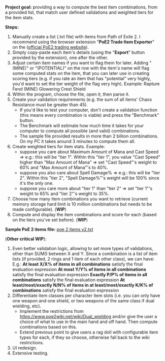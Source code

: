 ﻿**Project goal:** providing a way to compute the best item combinations, from a provided list, that match user defined validations and weighted tiers for the item stats.

**Steps:**
1. Manually create a list (.txt file) with items from Path of Exile 2. I recommend using the browser extension "**PoE2 Trade Item Exporter**" on the ([official PoE2 trading website](https://www.pathofexile.com/trade2/search/poe2)).
2. Simply copy-paste each item's details (using the "**Export**" button provided by the extension), one after the other.
3. Adjust certain item names if you want to flag them for later.
   Adding "(MINE)" or "(POTENTIAL)" on the row with the item's name will flag some computed stats on the item, that you can later use in creating scoring tiers (e.g. if you rate an item that has "potential" very highly, you'd want to set the tier weight of the flag very high).
   		Example: Rapture Fend (MINE) 
    			 Glowering Crest Shield
4. Within the program, choose the file, open it, then parse it.
5. Create your validation requirements (e.g. the sum of all items' Chaos Resistance must be greater than 45).
   - If you'd like to test your computer, don't create a validation function (this means every combination is viable) and press the "Benchmark" button.
   - The Benchmark will estimate how much time it takes for your computer to compute all possible (and valid) combinations.
   - The sample file provided results in more than 2 billion combinations. On my PC it takes around 3 minutes to compute them all.
7. Create weighted tiers for item stats.
   Example:
   	- suppose you care about Maximum Amount of Mana  and  Cast Speed => e.g.: this will be "tier 1". Within this "tier 1", you value "Cast Speed" higher than "Max Amount of Mana" => set "Cast Speed"'s weight to 60% and "Max Amount of Mana"'s to 40%.
	- suppose you also care about Spell Damage% => e.g.: this will be "tier 2". Within this "tier 2", "Spell Damage%"'s weight will be 100% since it's the only one.
 	- suppose you care more about "tier 1" than "tier 2" => set "tier 1"'s weight to 65% and "tier 2"'s weight to 35%.
8. Choose how many item combinations you want to retrieve (current memory storage hard limit is 10 million combinations but needs to be made configurable). (**WIP**)
9. Compute and display the item combinations and score for each (based on the tiers you've set before). (**WIP**)

**Sample PoE 2 items file:** [poe 2 items v2.txt](https://github.com/user-attachments/files/22846810/poe.2.items.v2.txt)

(**Other critical WIP**): 
1. Even better validation logic, allowing to set more types of validations, other than SUM() between X and Y. Since a combination is a list of item lists (if provided, 2 rings and 1 item of each other class), we can have:
   E.g.: **At least X/X% of items in all combinations** satisfy the final evaluation expression         **At most Y/Y% of items in all combinations** satisfy the final evaluation expression
         **Exactly P/P% of items in all combinations** satisfy the final evaluation expression
         **At least/most/exactly N/N% of items in at least/most/exactly K/K% of combinations** satisfy the final evaluation expression
2. Differentiate item classes per character item slots (i.e. you can only have one weapon and one shield, or two weapons of the same class if dual wielding, etc).
    - Implement the restrictions from https://www.poe2wiki.net/wiki/Dual_wielding and/or give the user a choice of what to use in the main hand and off hand. Then compute combinations based on this.
    - Extend previous point to give users a rag doll with configurable item types for each, if they so choose, otherwise fall back to the wiki restrictions.
3. UI redesign.
4. Extensive testing.
